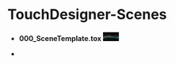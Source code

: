 # TouchDesigner-Scenes

- **000_SceneTemplate.tox**
  <img src="SceneCaptures\000_SceneTemplate.png" alt="000_SceneTemplate" style="zoom:10%;" width="320" />

- 
